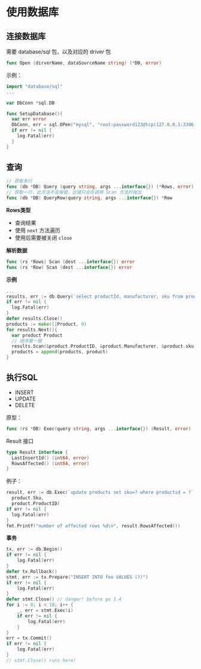 # 使用数据库


## 连接数据库

需要 database/sql 包，以及对应的 driver 包

```go
func Open (dirverName, dataSourceName string) (*DB, error)
```

示例：

```go
import "database/sql"
...

var DbConn *sql.DB

func SetupDatabase(){
  var err error
  DbConn, err = sql.OPen("mysql", "root:password123@tcp(127.0.0.1:3306)/inventorydb")
  if err != nil {
    log.Fatal(err)
  }
}
```


## 查询

```go
// 获取多行
func (db *DB) Query (query string, args ...interface{}) (*Rows, error)
// 获取一行，此方法不会报错，出错只会在调用 Scan 方法时抛出
func (db *DB) QueryRow(query string, args ...interface{}) *Row
```


**Rows类型**

- 查询结果
- 使用 `next` 方法遍历
- 使用后需要被关闭 `close`


**解析数据**

```go
func (rs *Rows) Scan (dest ...interface{}) error
func (rs *Row) Scan (dest ...interface{}) error
```

**示例**

```go
...
results, err := db.Query(`select productId, manufacturer, sku from products`)
if err != nil {
  log.Fatal(err)
}
defer results.Close()
products := make([]Product, 0)
for results.Next(){
  var product Product
  // 顺序要一致
  results.Scan(&product.ProductID, &product.Manufacturer, &product.sku)
  products = append(products, product)
}
```

## 执行SQL

- INSERT
- UPDATE
- DELETE


原型：

```go
func (rs *DB) Exec(query string, args ...interface{}) (Result, error)
```

Result 接口

```go
type Result interface {
  LastInsertId() (int64, error)
  RowsAffected() (int64, error)
}
```

例子：

```go
result, err := db.Exec(`update products set sku=? where productid = ?`,
  product.Sku,
  product.ProductID)
if err != nil {
  log.Fatal(err)
}
fmt.Printf("number of affected rows %d\n", result.RowsAffected())
```

**事务**

```go
tx, err := db.Begin()
if err != nil {
	log.Fatal(err)
}
defer tx.Rollback()
stmt, err := tx.Prepare("INSERT INTO foo VALUES (?)")
if err != nil {
	log.Fatal(err)
}
defer stmt.Close() // danger! before go 1.4
for i := 0; i < 10; i++ {
	_, err = stmt.Exec(i)
	if err != nil {
		log.Fatal(err)
	}
}
err = tx.Commit()
if err != nil {
	log.Fatal(err)
}
// stmt.Close() runs here!
```

